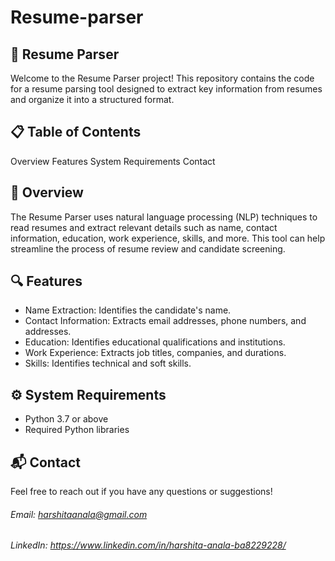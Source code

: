 # Resume-parser

## 📄 Resume Parser
Welcome to the Resume Parser project! This repository contains the code for a resume parsing tool designed to extract key information from resumes and organize it into a structured format.

## 📋 Table of Contents
Overview
Features
System Requirements
Contact

## 🌟 Overview
The Resume Parser uses natural language processing (NLP) techniques to read resumes and extract relevant details such as name, contact information, education, work experience, skills, and more. This tool can help streamline the process of resume review and candidate screening.

## 🔍 Features
* Name Extraction: Identifies the candidate's name.
* Contact Information: Extracts email addresses, phone numbers, and addresses.
* Education: Identifies educational qualifications and institutions.
* Work Experience: Extracts job titles, companies, and durations.
* Skills: Identifies technical and soft skills.


## ⚙️ System Requirements
* Python 3.7 or above
* Required Python libraries 

## 📬 Contact
Feel free to reach out if you have any questions or suggestions!

###### Email: harshitaanala@gmail.com
###### LinkedIn: https://www.linkedin.com/in/harshita-anala-ba8229228/
